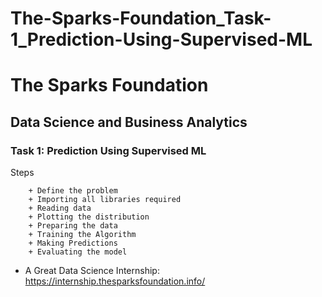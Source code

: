 # The-Sparks-Foundation_Task-1_Prediction-Using-Supervised-ML

# The Sparks Foundation
## Data Science and Business Analytics
### Task 1: Prediction Using Supervised ML

Steps

        + Define the problem
        + Importing all libraries required 
        + Reading data
        + Plotting the distribution
        + Preparing the data
        + Training the Algorithm 
        + Making Predictions  
        + Evaluating the model 


- A Great Data Science Internship: https://internship.thesparksfoundation.info/
